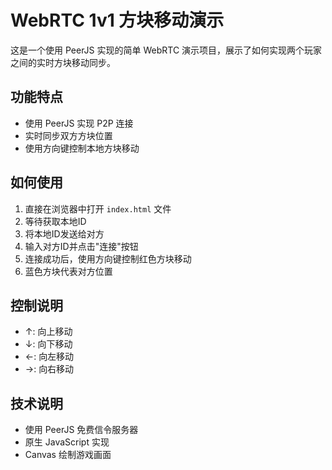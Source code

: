 # WebRTC 1v1 方块移动演示

这是一个使用 PeerJS 实现的简单 WebRTC 演示项目，展示了如何实现两个玩家之间的实时方块移动同步。

## 功能特点

- 使用 PeerJS 实现 P2P 连接
- 实时同步双方方块位置
- 使用方向键控制本地方块移动

## 如何使用

1. 直接在浏览器中打开 `index.html` 文件
2. 等待获取本地ID
3. 将本地ID发送给对方
4. 输入对方ID并点击"连接"按钮
5. 连接成功后，使用方向键控制红色方块移动
6. 蓝色方块代表对方位置

## 控制说明

- ↑: 向上移动
- ↓: 向下移动
- ←: 向左移动
- →: 向右移动

## 技术说明

- 使用 PeerJS 免费信令服务器
- 原生 JavaScript 实现
- Canvas 绘制游戏画面 